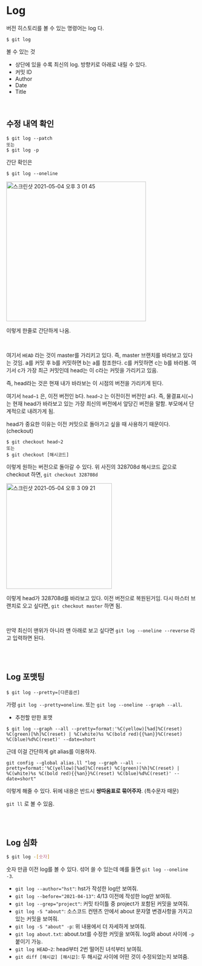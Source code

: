 # Log

버전 히스토리를 볼 수 있는 명령어는 log 다.

```shell
$ git log
```

볼 수 있는 것

- 상단에 있을 수록 최신의 log. 방향키로 아래로 내릴 수 있다.
- 커밋 ID
- Author
- Date
- Title

<br/>

## 수정 내역 확인

```shell
$ git log --patch
또는
$ git log -p
```

간단 확인은

```shell
$ git log --oneline
```

<img width="369" alt="스크린샷 2021-05-04 오후 3 01 45" src="https://user-images.githubusercontent.com/59427983/116965814-aaedca00-ace9-11eb-9e8e-2e279fe9e304.png">

이렇게 한줄로 간단하게 나옴.

<br/>

여기서 `HEAD` 라는 것이 master를 가리키고 있다. 즉, master 브랜치를 바라보고 있다는 것임. a를 커밋 후 b를 커밋하면 b는 a를 참조한다. c를 커밋하면 c는 b를 바라봄. 여기서 c가 가장 최근 커밋인데 head는 이 c라는 커밋을 가리키고 있음.

즉, head라는 것은 현재 내가 바라보는 이 시점의 버전을 가리키게 된다.

여기서 `head~1` 은, 이전 버전인 b다. `head~2` 는 이전이전 버전인 a다. 즉, 물결표시(~) 는 현재 head가 바라보고 있는 가장 최신의 버전에서 앞당긴 버전을 말함. 부모에서 단계적으로 내려가게 됨.

head가 중요한 이유는 이전 커밋으로 돌아가고 싶을 때 사용하기 때문이다.(checkout)

```shell
$ git checkout head~2
또는
$ git checkout [해시코드]
```

이렇게 원하는 버전으로 돌아갈 수 있다. 위 사진의 328708d 해시코드 값으로 checkout 하면, `git checkout 328708d`

<img width="279" alt="스크린샷 2021-05-04 오후 3 09 21" src="https://user-images.githubusercontent.com/59427983/116966251-b7beed80-acea-11eb-8e5a-d05db0937189.png">

이렇게 head가 328708d를 바라보고 있다. 이전 버전으로 복원된거임. 다시 마스터 브랜치로 오고 싶다면, `git checkout master` 하면 됨.

<br/>

만약 최신이 맨위가 아니라 맨 아래로 보고 싶다면 `git log --oneline --reverse` 라고 입력하면 된다.

<br/>

<br/>

## Log 포맷팅

```shell
$ git log --pretty=[다른옵션]
```

가령 `git log --pretty=oneline`. 또는 `git log --oneline --graph --all`.

- 추천할 만한 포맷

```shell
$ git log --graph --all --pretty=format:'%C(yellow)[%ad]%C(reset) %C(green)[%h]%C(reset) | %C(white)%s %C(bold red){{%an}}%C(reset) %C(blue)%d%C(reset)' --date=short
```

근데 이걸 간단하게 git alias를 이용하자.

`git config --global alias.ll "log --graph --all --pretty=format:'%C(yellow)[%ad]%C(reset) %C(green)[%h]%C(reset) | %C(white)%s %C(bold red){{%an}}%C(reset) %C(blue)%d%C(reset)' --date=short"`

이렇게 해줄 수 있다. 뒤에 내용은 반드시 **쌍따옴표로 묶어주자**. (특수문자 때문)

`git ll` 로 볼 수 있음.

<br/>

<br/>

## Log 심화

```sh
$ git log -[숫자]
```

숫자 만큼 이전 log를 볼 수 있다. 섞어 쓸 수 있는데 예를 들면 `git log --oneline -3`.

- `git log --author="hst"`: hst가 작성한 log만 보여줘.
- `git log --before="2021-04-13"`: 4/13 이전에 작성한 log만 보여줘.
- `git log --grep="project"`: 커밋 타이틀 중 project가 포함된 커밋을 보여줘.
- `git log -S "about"`: 소스코드 컨텐츠 안에서 about 문자열 변경사항을 가지고 있는 커밋을 보여줘.
- `git log -S "about" -p`: 위 내용에서 더 자세하게 보여줘.
- `git log about.txt`: about.txt를 수정한 커밋을 보여줘. log와 about 사이에 `-p` 붙이기 가능.
- `git log HEAD~2`: head부터 2번 떨어진 녀석부터 보여줘.
- `git diff [해시값] [해시값]`: 두 해시값 사이에 어떤 것이 수정되었는지 보여줌.

